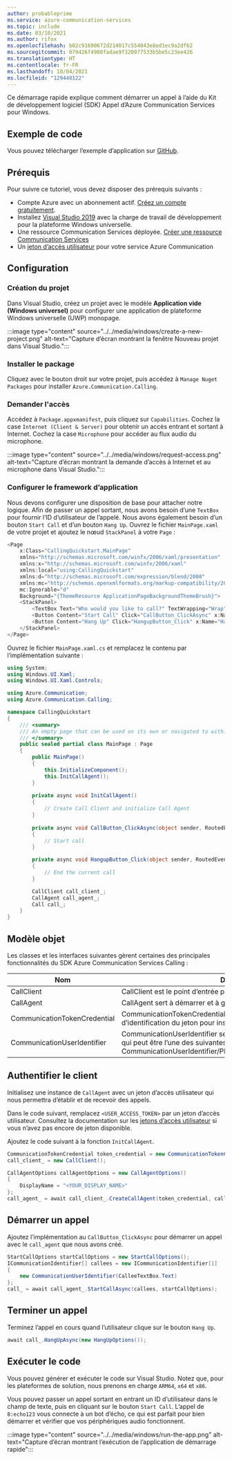 ```yaml
---
author: probableprime
ms.service: azure-communication-services
ms.topic: include
ms.date: 03/10/2021
ms.author: rifox
ms.openlocfilehash: b02c91690672d214017c554043e8ed1ec9a2df62
ms.sourcegitcommit: 079426f4980fadae9f320977533b5be5c23ee426
ms.translationtype: HT
ms.contentlocale: fr-FR
ms.lasthandoff: 10/04/2021
ms.locfileid: "129440122"
---
```

Ce démarrage rapide explique comment démarrer un appel à l’aide du Kit de développement logiciel (SDK) Appel d’Azure Communication Services pour Windows.

## <a name="sample-code"></a>Exemple de code

Vous pouvez télécharger l’exemple d’application sur [GitHub](https://github.com/Azure-Samples/communication-services-dotnet-quickstarts/tree/main/VoiceCalling).

## <a name="prerequisites"></a>Prérequis

Pour suivre ce tutoriel, vous devez disposer des prérequis suivants :

- Compte Azure avec un abonnement actif. [Créez un compte gratuitement](https://azure.microsoft.com/free/?WT.mc_id=A261C142F). 
- Installez [Visual Studio 2019](https://visualstudio.microsoft.com/downloads/) avec la charge de travail de développement pour la plateforme Windows universelle. 
- Une ressource Communication Services déployée. [Créer une ressource Communication Services](../../../create-communication-resource.md)
- Un [jeton d’accès utilisateur](../../../access-tokens.md) pour votre service Azure Communication

## <a name="setting-up"></a>Configuration

### <a name="creating-the-project"></a>Création du projet

Dans Visual Studio, créez un projet avec le modèle **Application vide (Windows universel)** pour configurer une application de plateforme Windows universelle (UWP) monopage.

:::image type="content" source="../../media/windows/create-a-new-project.png" alt-text="Capture d’écran montrant la fenêtre Nouveau projet dans Visual Studio.":::

### <a name="install-the-package"></a>Installer le package

Cliquez avec le bouton droit sur votre projet, puis accédez à `Manage Nuget Packages` pour installer `Azure.Communication.Calling`. 

### <a name="request-access"></a>Demander l'accès

Accédez à `Package.appxmanifest`, puis cliquez sur `Capabilities`.
Cochez la case `Internet (Client & Server)` pour obtenir un accès entrant et sortant à Internet. Cochez la case `Microphone` pour accéder au flux audio du microphone. 

:::image type="content" source="../../media/windows/request-access.png" alt-text="Capture d’écran montrant la demande d’accès à Internet et au microphone dans Visual Studio.":::

### <a name="set-up-the-app-framework"></a>Configurer le framework d’application

Nous devons configurer une disposition de base pour attacher notre logique. Afin de passer un appel sortant, nous avons besoin d’une `TextBox` pour fournir l’ID d’utilisateur de l’appelé. Nous avons également besoin d’un bouton `Start Call` et d’un bouton `Hang Up`. Ouvrez le fichier `MainPage.xaml` de votre projet et ajoutez le nœud `StackPanel` à votre `Page` : 

```C#
<Page
    x:Class="CallingQuickstart.MainPage"
    xmlns="http://schemas.microsoft.com/winfx/2006/xaml/presentation"
    xmlns:x="http://schemas.microsoft.com/winfx/2006/xaml"
    xmlns:local="using:CallingQuickstart"
    xmlns:d="http://schemas.microsoft.com/expression/blend/2008"
    xmlns:mc="http://schemas.openxmlformats.org/markup-compatibility/2006"
    mc:Ignorable="d"
    Background="{ThemeResource ApplicationPageBackgroundThemeBrush}">
    <StackPanel>
        <TextBox Text="Who would you like to call?" TextWrapping="Wrap" x:Name="CalleeTextBox" Margin="10,10,10,10"></TextBox>
        <Button Content="Start Call" Click="CallButton_ClickAsync" x:Name="CallButton" Margin="10,10,10,10"></Button>
        <Button Content="Hang Up" Click="HangupButton_Click" x:Name="HangupButton" Margin="10,10,10,10"></Button>
    </StackPanel>
</Page>
```

Ouvrez le fichier `MainPage.xaml.cs` et remplacez le contenu par l’implémentation suivante : 
```C#
using System;
using Windows.UI.Xaml;
using Windows.UI.Xaml.Controls;

using Azure.Communication;
using Azure.Communication.Calling;

namespace CallingQuickstart
{
    /// <summary>
    /// An empty page that can be used on its own or navigated to within a Frame.
    /// </summary>
    public sealed partial class MainPage : Page
    {
        public MainPage()
        {
            this.InitializeComponent();
            this.InitCallAgent();
        }
        
        private async void InitCallAgent()
        {
            // Create Call Client and initialize Call Agent
        }
        
        private async void CallButton_ClickAsync(object sender, RoutedEventArgs e)
        {
            // Start call
        }

        private async void HangupButton_Click(object sender, RoutedEventArgs e)
        {
            // End the current call
        }

        CallClient call_client_;
        CallAgent call_agent_;
        Call call_;
    }
}
```

## <a name="object-model"></a>Modèle objet

Les classes et les interfaces suivantes gèrent certaines des principales fonctionnalités du SDK Azure Communication Services Calling :

| Nom                                  | Description                                                  |
| ------------------------------------- | ------------------------------------------------------------ |
| CallClient | CallClient est le point d’entrée principal du SDK Calling.|
| CallAgent | CallAgent sert à démarrer et à gérer les appels. |
| CommunicationTokenCredential | CommunicationTokenCredential est utilisé comme informations d’identification du jeton pour instancier CallAgent.| 
| CommunicationUserIdentifier | CommunicationUserIdentifier sert à représenter l’identité de l’utilisateur qui peut être l’une des suivantes : CommunicationUserIdentifier/PhoneNumberIdentifier/CallingApplication. |

## <a name="authenticate-the-client"></a>Authentifier le client

Initialisez une instance de `CallAgent` avec un jeton d’accès utilisateur qui nous permettra d’établir et de recevoir des appels. 

Dans le code suivant, remplacez `<USER_ACCESS_TOKEN>` par un jeton d’accès utilisateur. Consultez la documentation sur les [jetons d’accès utilisateur](../../../access-tokens.md) si vous n’avez pas encore de jeton disponible.

Ajoutez le code suivant à la fonction `InitCallAgent`. 

```C#
CommunicationTokenCredential token_credential = new CommunicationTokenCredential("<USER_ACCESS_TOKEN>");
call_client_ = new CallClient();

CallAgentOptions callAgentOptions = new CallAgentOptions()
{
    DisplayName = "<YOUR_DISPLAY_NAME>"
};
call_agent_ = await call_client_.CreateCallAgent(token_credential, callAgentOptions);
```

## <a name="start-a-call"></a>Démarrer un appel

Ajoutez l’implémentation au `CallButton_ClickAsync` pour démarrer un appel avec le `call_agent` que nous avons créé. 

```C#
StartCallOptions startCallOptions = new StartCallOptions();
ICommunicationIdentifier[] callees = new ICommunicationIdentifier[1]
{
    new CommunicationUserIdentifier(CalleeTextBox.Text)
};
call_ = await call_agent_.StartCallAsync(callees, startCallOptions);
```

## <a name="end-a-call"></a>Terminer un appel

Terminez l’appel en cours quand l’utilisateur clique sur le bouton `Hang Up`. 

```C#
await call_.HangUpAsync(new HangUpOptions());
```

## <a name="run-the-code"></a>Exécuter le code

Vous pouvez générer et exécuter le code sur Visual Studio. Notez que, pour les plateformes de solution, nous prenons en charge `ARM64`, `x64` et `x86`. 

Vous pouvez passer un appel sortant en entrant un ID d’utilisateur dans le champ de texte, puis en cliquant sur le bouton `Start Call`. L’appel de `8:echo123` vous connecte à un bot d’écho, ce qui est parfait pour bien démarrer et vérifier que vos périphériques audio fonctionnent.

:::image type="content" source="../../media/windows/run-the-app.png" alt-text="Capture d’écran montrant l’exécution de l’application de démarrage rapide":::
